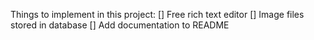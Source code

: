 Things to implement in this project:
[] Free rich text editor
[] Image files stored in database
[] Add documentation to README